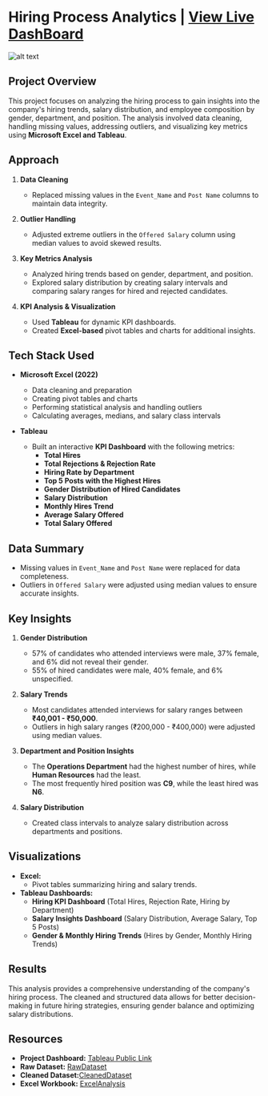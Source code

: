 
# Hiring Process Analytics | [View Live DashBoard ](https://public.tableau.com/app/profile/darshana.b8538/viz/HiringProcessAnalytics_17383579109830/HiringProcessAnalytics)  
![alt text](https://github.com/[username]/[reponame]/blob/[branch]/image.jpg?raw=true)

## Project Overview

This project focuses on analyzing the hiring process to gain insights into the company's hiring trends, salary distribution, and employee composition by gender, department, and position. The analysis involved data cleaning, handling missing values, addressing outliers, and visualizing key metrics using **Microsoft Excel and Tableau**.

## Approach

1. **Data Cleaning**  
   - Replaced missing values in the `Event_Name` and `Post Name` columns to maintain data integrity.

2. **Outlier Handling**  
   - Adjusted extreme outliers in the `Offered Salary` column using median values to avoid skewed results.

3. **Key Metrics Analysis**  
   - Analyzed hiring trends based on gender, department, and position.  
   - Explored salary distribution by creating salary intervals and comparing salary ranges for hired and rejected candidates.

4. **KPI Analysis & Visualization**  
   - Used **Tableau** for dynamic KPI dashboards.  
   - Created **Excel-based** pivot tables and charts for additional insights.

## Tech Stack Used

- **Microsoft Excel (2022)**
  - Data cleaning and preparation
  - Creating pivot tables and charts
  - Performing statistical analysis and handling outliers
  - Calculating averages, medians, and salary class intervals

- **Tableau**
  - Built an interactive **KPI Dashboard** with the following metrics:
    - **Total Hires**  
    - **Total Rejections & Rejection Rate**  
    - **Hiring Rate by Department**  
    - **Top 5 Posts with the Highest Hires**  
    - **Gender Distribution of Hired Candidates**  
    - **Salary Distribution**  
    - **Monthly Hires Trend**  
    - **Average Salary Offered**  
    - **Total Salary Offered**  

## Data Summary

- Missing values in `Event_Name` and `Post Name` were replaced for data completeness.
- Outliers in `Offered Salary` were adjusted using median values to ensure accurate insights.

## Key Insights

1. **Gender Distribution**  
   - 57% of candidates who attended interviews were male, 37% female, and 6% did not reveal their gender.  
   - 55% of hired candidates were male, 40% female, and 6% unspecified.

2. **Salary Trends**  
   - Most candidates attended interviews for salary ranges between **₹40,001 - ₹50,000**.  
   - Outliers in high salary ranges (₹200,000 - ₹400,000) were adjusted using median values.

3. **Department and Position Insights**  
   - The **Operations Department** had the highest number of hires, while **Human Resources** had the least.  
   - The most frequently hired position was **C9**, while the least hired was **N6**.  

4. **Salary Distribution**  
   - Created class intervals to analyze salary distribution across departments and positions.

## Visualizations

- **Excel:**  
  - Pivot tables summarizing hiring and salary trends.  
- **Tableau Dashboards:**  
  - **Hiring KPI Dashboard** (Total Hires, Rejection Rate, Hiring by Department)  
  - **Salary Insights Dashboard** (Salary Distribution, Average Salary, Top 5 Posts)  
  - **Gender & Monthly Hiring Trends** (Hires by Gender, Monthly Hiring Trends)  

## Results

This analysis provides a comprehensive understanding of the company's hiring process. The cleaned and structured data allows for better decision-making in future hiring strategies, ensuring gender balance and optimizing salary distributions.

## Resources

- **Project Dashboard:** [Tableau Public Link](https://public.tableau.com/app/profile/darshana.b8538/viz/HiringProcessAnalytics_17383579109830/HiringProcessAnalytics)
- **Raw Dataset:** [RawDataset](https://github.com/darshanabk/HiringProcessAnalytics/blob/main/RawData/Raw%20Dataset%20-%20HPA.xlsx)
- **Cleaned Dataset:**[CleanedDataset](https://github.com/darshanabk/HiringProcessAnalytics/blob/main/DataCleaningAndAnalysis/Cleaned%20Dataset.xlsx)
- **Excel Workbook:** [ExcelAnalysis](https://github.com/darshanabk/HiringProcessAnalytics/blob/main/DataCleaningAndAnalysis/Raw%20Data%20-%20Data%20Cleaning%20and%20Excel%20Analysis%20HPA.xlsx)
